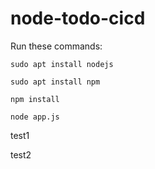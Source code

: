 # node-todo-cicd

Run these commands:


`sudo apt install nodejs`


`sudo apt install npm`


`npm install`

`node app.js`

test1

test2

